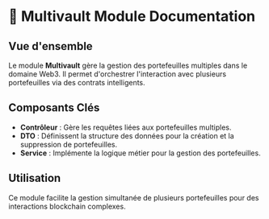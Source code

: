 # 🔐 Multivault Module Documentation

## Vue d'ensemble
Le module **Multivault** gère la gestion des portefeuilles multiples dans le domaine Web3. Il permet d'orchestrer l'interaction avec plusieurs portefeuilles via des contrats intelligents.

## Composants Clés
- **Contrôleur** : Gère les requêtes liées aux portefeuilles multiples.
- **DTO** : Définissent la structure des données pour la création et la suppression de portefeuilles.
- **Service** : Implémente la logique métier pour la gestion des portefeuilles.

## Utilisation
Ce module facilite la gestion simultanée de plusieurs portefeuilles pour des interactions blockchain complexes.
